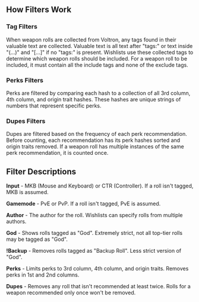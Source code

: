 ## How Filters Work

### Tag Filters

When weapon rolls are collected from Voltron, any tags found in their valuable text are collected. Valuable text is all text after "tags:" or text inside "(...)" and "[...]" if no "tags:" is present. Wishlists use these collected tags to determine which weapon rolls should be included. For a weapon roll to be included, it must contain all the include tags and none of the exclude tags.

### Perks Filters

Perks are filtered by comparing each hash to a collection of all 3rd column, 4th column, and origin trait hashes. These hashes are unique strings of numbers that represent specific perks.

### Dupes Filters

Dupes are filtered based on the frequency of each perk recommendation. Before counting, each recommendation has its perk hashes sorted and origin traits removed. If a weapon roll has multiple instances of the same perk recommendation, it is counted once.

## Filter Descriptions

**Input** - MKB (Mouse and Keyboard) or CTR (Controller). If a roll isn't tagged, MKB is assumed.

**Gamemode** - PvE or PvP. If a roll isn't tagged, PvE is assumed.

**Author** - The author for the roll. Wishlists can specify rolls from multiple authors.

**God** - Shows rolls tagged as "God". Extremely strict, not all top-tier rolls may be tagged as "God".

**!Backup** - Removes rolls tagged as "Backup Roll". Less strict version of "God".

**Perks** - Limits perks to 3rd column, 4th column, and origin traits. Removes perks in 1st and 2nd columns.

**Dupes** - Removes any roll that isn't recommended at least twice. Rolls for a weapon recommended only once won't be removed.
